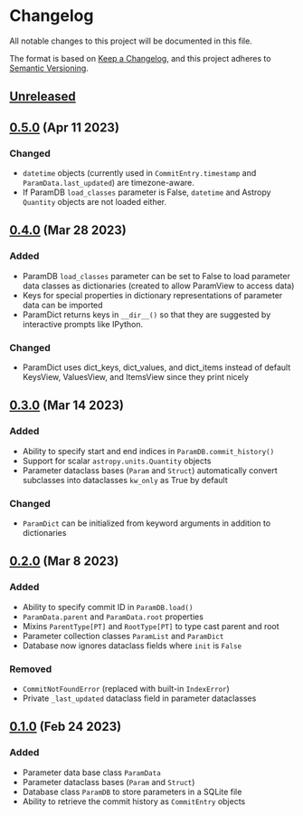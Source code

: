 # Changelog

All notable changes to this project will be documented in this file.

The format is based on [Keep a Changelog](https://keepachangelog.com/en/1.0.0/), and this
project adheres to [Semantic Versioning](https://semver.org/spec/v2.0.0.html).

## [Unreleased]

## [0.5.0] (Apr 11 2023)

### Changed

- `datetime` objects (currently used in `CommitEntry.timestamp` and
  `ParamData.last_updated`) are timezone-aware.
- If ParamDB `load_classes` parameter is False, `datetime` and Astropy `Quantity`
  objects are not loaded either.

## [0.4.0] (Mar 28 2023)

### Added

- ParamDB `load_classes` parameter can be set to False to load parameter data classes as
  dictionaries (created to allow ParamView to access data)
- Keys for special properties in dictionary representations of parameter data can be
  imported
- ParamDict returns keys in `__dir__()` so that they are suggested by interactive prompts
  like IPython.

### Changed

- ParamDict uses dict_keys, dict_values, and dict_items instead of default KeysView,
  ValuesView, and ItemsView since they print nicely

## [0.3.0] (Mar 14 2023)

### Added

- Ability to specify start and end indices in `ParamDB.commit_history()`
- Support for scalar `astropy.units.Quantity` objects
- Parameter dataclass bases (`Param` and `Struct`) automatically convert subclasses into
  dataclasses `kw_only` as True by default

### Changed

- `ParamDict` can be initialized from keyword arguments in addition to dictionaries

## [0.2.0] (Mar 8 2023)

### Added

- Ability to specify commit ID in `ParamDB.load()`
- `ParamData.parent` and `ParamData.root` properties
- Mixins `ParentType[PT]` and `RootType[PT]` to type cast parent and root
- Parameter collection classes `ParamList` and `ParamDict`
- Database now ignores dataclass fields where `init` is `False`

### Removed

- `CommitNotFoundError` (replaced with built-in `IndexError`)
- Private `_last_updated` dataclass field in parameter dataclasses

## [0.1.0] (Feb 24 2023)

### Added

- Parameter data base class `ParamData`
- Parameter dataclass bases (`Param` and `Struct`)
- Database class `ParamDB` to store parameters in a SQLite file
- Ability to retrieve the commit history as `CommitEntry` objects

[unreleased]: https://github.com/PainterQubits/paramdb/compare/v0.5.0...main
[0.5.0]: https://github.com/PainterQubits/paramdb/releases/tag/v0.5.0
[0.4.0]: https://github.com/PainterQubits/paramdb/releases/tag/v0.4.0
[0.3.0]: https://github.com/PainterQubits/paramdb/releases/tag/v0.3.0
[0.2.0]: https://github.com/PainterQubits/paramdb/releases/tag/v0.2.0
[0.1.0]: https://github.com/PainterQubits/paramdb/releases/tag/v0.1.0
